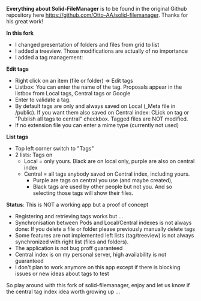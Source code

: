 **Everything about Solid-FileManager** is to be found in the original Github repository here https://github.com/Otto-AA/solid-filemanager. Thanks for his great work!

**In this fork**
- I changed presentation of folders and files from grid to list
- I added a treeview.
Those modifications are actually of no importance
- I added a tag management:

**Edit tags**
- Right click on an item (file or folder) => Edit tags
- Listbox: You can enter the name of the tag. Proposals appear in the listbox from Local tags, Central tags or Google
- Enter to validate a tag.
- By default tags are only and always saved on Local (_Meta file in /public). If you want them also saved on Central index: CLick on tag or "Publish all tags to central" checkbox. Tagged files are NOT modified.
- If no extension file you can enter a mime type (currently not used)

**List tags**
- Top left corner switch to "Tags"
- 2 lists: Tags on 
    - Local = only yours. Black are on local only, purple are also on central index
    - Central = all tags anybody saved on Central index, including yours. 
      - Purple are tags on central you use (and maybe created), 
      - Black tags are used by other people but not you. And so selecting those tags will show their files.

**Status**: This is NOT a working app but a proof of concept
- Registering and retrieving tags works but ...
- Synchronisation between Pods and Local/Central indexes is not always done: If you delete a file or folder please previously manually delete tags
- Some features are not implemented left lists (tag/treeview) is not always synchronized with right list (files and folders).
- The application is not bug proff guaranteed
- Central index is on my personal server, high availability is not guaranteed
- I don't plan to work anymore on this app except if there is blocking issues or new ideas about tags to test

So play around with this fork of solid-filemanager, enjoy and let us know if the central tag index idea worth growing up ...
  
